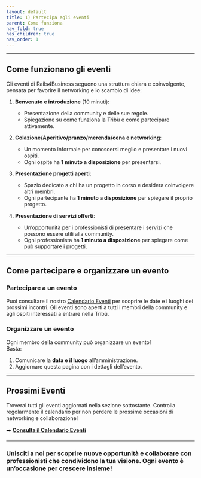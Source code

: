 ```yaml
---
layout: default
title: 1) Partecipa agli eventi
parent: Come funziona
nav_fold: true 
has_children: true
nav_order: 1
---
```



---

## **Come funzionano gli eventi**
Gli eventi di Rails4Business seguono una struttura chiara e coinvolgente, pensata per favorire il networking e lo scambio di idee:

1. **Benvenuto e introduzione** (10 minuti):  
   - Presentazione della community e delle sue regole.  
   - Spiegazione su come funziona la Tribù e come partecipare attivamente.

2. **Colazione/Aperitivo/pranzo/merenda/cena e networking**:  
   - Un momento informale per conoscersi meglio e presentare i nuovi ospiti.  
   - Ogni ospite ha **1 minuto a disposizione** per presentarsi.

3. **Presentazione progetti aperti**:  
   - Spazio dedicato a chi ha un progetto in corso e desidera coinvolgere altri membri.  
   - Ogni partecipante ha **1 minuto a disposizione** per spiegare il proprio progetto.

4. **Presentazione di servizi offerti**:  
   - Un’opportunità per i professionisti di presentare i servizi che possono essere utili alla community.  
   - Ogni professionista ha **1 minuto a disposizione** per spiegare come può supportare i progetti.

---

## **Come partecipare e organizzare un evento**
### Partecipare a un evento
Puoi consultare il nostro [Calendario Eventi](#) per scoprire le date e i luoghi dei prossimi incontri. Gli eventi sono aperti a tutti i membri della community e agli ospiti interessati a entrare nella Tribù.

### Organizzare un evento
Ogni membro della community può organizzare un evento!  
Basta:
1. Comunicare la **data e il luogo** all’amministrazione.
2. Aggiornare questa pagina con i dettagli dell’evento.

---

## **Prossimi Eventi**
Troverai tutti gli eventi aggiornati nella sezione sottostante. Controlla regolarmente il calendario per non perdere le prossime occasioni di networking e collaborazione!

➡️ **[Consulta il Calendario Eventi](#)**

---

### Unisciti a noi per scoprire nuove opportunità e collaborare con professionisti che condividono la tua visione. Ogni evento è un’occasione per crescere insieme!
